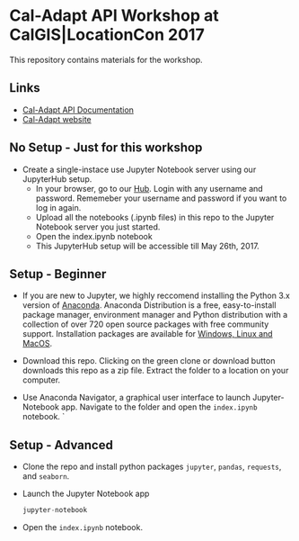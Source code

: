 # Cal-Adapt API Workshop at CalGIS|LocationCon 2017

This repository contains materials for the workshop.


## Links
- [Cal-Adapt API Documentation](https://berkeley-gif.github.io/caladapt-docs/index.html)
- [Cal-Adapt website](beta.cal-adapt.org)

## No Setup - Just for this workshop
- Create a single-instace use Jupyter Notebook server using our JupyterHub setup.
	- In your browser, go to our [Hub](http://35.185.246.188). Login with any username and password. Rememeber your username and password if you want to log in again. 
	- Upload all the notebooks (.ipynb files) in this repo to the Jupyter Notebook server you just started.
	- Open the index.ipynb notebook
	- This JupyterHub setup will be accessible till May 26th, 2017.

## Setup - Beginner
- If you are new to Jupyter, we highly reccomend installing the Python 3.x version of [Anaconda](http://jupyter.org/install.html). Anaconda Distribution is a free, easy-to-install package manager, environment manager and Python distribution with a collection of over 720 open source packages with free community support. Installation packages are available for [Windows, Linux and MacOS](https://www.continuum.io/downloads).

- Download this repo. Clicking on the green clone or download button downloads this repo as a zip file. Extract the folder to a location on your computer.

- Use Anaconda Navigator, a graphical user interface to launch Jupyter-Notebook app. Navigate to the folder and open the `index.ipynb` notebook.
`

## Setup - Advanced
- Clone the repo and install python packages `jupyter`, `pandas`, `requests`, and `seaborn`.
- Launch the Jupyter Notebook app

	```python
	jupyter-notebook
	```

- Open the `index.ipynb` notebook.
